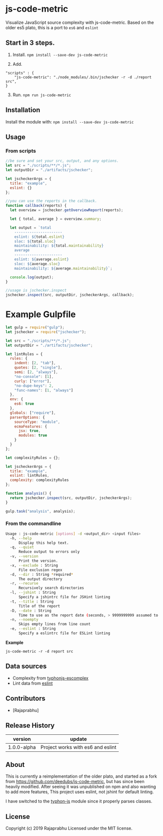 # js-code-metric

Visualize JavaScript source complexity with js-code-metric.
Based on the older es5 plato, this is a port to `es6` and `eslint`

## Start in 3 steps.

1. Install.
`npm install --save-dev js-code-metric`

2. Add.
```
"scripts" : {
    "js-code-metric": "./node_modules/.bin/jschecker -r -d ./report src",
}
```

3. Run. 
`npm run js-code-metric`

## Installation

Install the module with: `npm install --save-dev js-code-metric`

## Usage
### From scripts

```js
//be sure and set your src, output, and any options.
let src = "./scripts/**/*.js";
let outputDir = "./artifacts/jschecker";

let jscheckerArgs = {
  title: "example",
  eslint: {}
};

//you can use the reports in the callback.
function callback(reports) {
  let overview = jschecker.getOverviewReport(reports);

  let { total, average } = overview.summary;

  let output = `total
    ----------------------
    eslint: ${total.eslint}
    sloc: ${total.sloc}
    maintainability: ${total.maintainability}
    average
    ----------------------
    eslint: ${average.eslint}
    sloc: ${average.sloc}
    maintainability: ${average.maintainability}`;

  console.log(output);
}

//usage is jschecker.inspect
jschecker.inspect(src, outputDir, jscheckerArgs, callback);
```

# Example Gulpfile

```js
let gulp = require("gulp");
let jschecker = require("jschecker");

let src = "./scripts/**/*.js";
let outputDir = "./artifacts/jschecker";

let lintRules = {
  rules: {
    indent: [2, "tab"],
    quotes: [2, "single"],
    semi: [2, "always"],
    "no-console": [1],
    curly: ["error"],
    "no-dupe-keys": 2,
    "func-names": [1, "always"]
  },
  env: {
    es6: true
  },
  globals: ["require"],
  parserOptions: {
    sourceType: "module",
    ecmaFeatures: {
      jsx: true,
      modules: true
    }
  }
};

let complexityRules = {};

let jscheckerArgs = {
  title: "example",
  eslint: lintRules,
  complexity: complexityRules
};

function analysis() {
  return jschecker.inspect(src, outputDir, jscheckerArgs);
}

gulp.task("analysis", analysis);
```

### From the commandline

```sh
Usage : js-code-metric [options] -d <output_dir> <input files>
  -h, --help
      Display this help text.
  -q, --quiet
      Reduce output to errors only
  -v, --version
      Print the version.
  -x, --exclude : String
      File exclusion regex
  -d, --dir : String *required*
      The output directory
  -r, --recurse
      Recursively search directories
  -l, --jshint : String
      Specify a jshintrc file for JSHint linting
  -t, --title : String
      Title of the report
  -D, --date : String
      Time to use as the report date (seconds, > 9999999999 assumed to be ms)
  -n, --noempty
      Skips empty lines from line count
  -e, --eslint : String
      Specify a eslintrc file for ESLint linting
```

**Example**

```shell
js-code-metric -r -d report src
```


## Data sources

* Complexity from [typhonjs-escomplex](https://github.com/typhonjs-node-escomplex/typhonjs-escomplex)
* Lint data from [eslint](http://eslint.org/)

## Contributors

* [Rajaprabhu]

## Release History

| version     | update                                                                                           |
| ----------- | ------------------------------------------------------------------------------------------------ |
| 1.0.0-alpha | Project works with es6 and eslint                                                                |

## About

This is currently a reimplementation of the older plato, and started as a fork from https://github.com/deedubs/js-code-metric, but has since been heavily modified.
After seeing it was unpublished on npm and also wanting to add more features, 
This project uses eslint, not jshint for default linting.

I have switched to the [typhon-js](https://github.com/typhonjs-node-escomplex/typhonjs-escomplex) module since it properly parses classes.

## License

Copyright (c) 2019 Rajaprabhu
Licensed under the MIT license.
